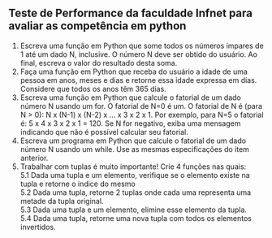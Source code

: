 ## Teste de Performance da faculdade Infnet para avaliar as competência em python  
1. Escreva uma função em Python que some todos os números ímpares de 1 até um dado N, inclusive. O número N deve ser obtido do usuário. Ao final, escreva o valor do resultado desta soma.  
2. Faça uma função em Python que receba do usuário a idade de uma pessoa em anos, meses e dias e retorne essa idade expressa em dias. Considere que todos os anos têm 365 dias.  
3. Escreva uma função em Python que calcule o fatorial de um dado número N usando um for. O fatorial de N=0 é um. O fatorial de N é (para N > 0): N x (N-1) x (N-2) x … x 3 x 2 x 1. Por exemplo, para N=5 o fatorial é: 5 x 4 x 3 x 2 x 1 = 120. Se N for negativo, exiba uma mensagem indicando que não é possível calcular seu fatorial.  
4. Escreva um programa em Python que calcule o fatorial de um dado número N usando um while. Use as mesmas especificações do item anterior.  
5. Trabalhar com tuplas é muito importante! Crie 4 funções nas quais:  
5.1 Dada uma tupla e um elemento, verifique se o elemento existe na tupla e retorne o indice do mesmo  
5.2 Dada uma tupla, retorne 2 tuplas onde cada uma representa uma metade da tupla original.  
5.3 Dada uma tupla e um elemento, elimine esse elemento da tupla.  
5.4 Dada uma tupla, retorne uma nova tupla com todos os elementos invertidos.  
